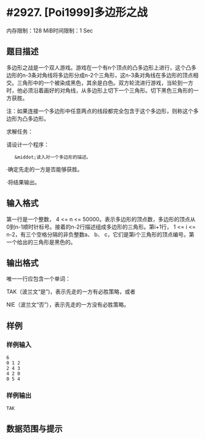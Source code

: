 # #2927. [Poi1999]多边形之战

内存限制：128 MiB时间限制：1 Sec

## 题目描述

多边形之战是一个双人游戏。游戏在一个有n个顶点的凸多边形上进行，这个凸多边形的n-3条对角线将多边形分成n-2个三角形，这n-3条对角线在多边形的顶点相交。三角形中的一个被染成黑色，其余是白色。双方轮流进行游戏，当轮到一方时，他必须沿着画好的对角线，从多边形上切下一个三角形。切下黑色三角形的一方获胜。

注：如果连接一个多边形中任意两点的线段都完全包含于这个多边形，则称这个多边形为凸多边形。

求解任务：

请设计一个程序：

       &middot;读入对一个多边形的描述。

&middot;确定先走的一方是否能够获胜。

&middot;将结果输出。

## 输入格式

第一行是一个整数， 4 <= n <= 50000。表示多边形的顶点数，多边形的顶点从0到n-1顺时针标号。接着的n-2行描述组成多边形的三角形。第i+1行， 1 <= i <= n-2，有三个空格分隔的非负整数a、 b、 c，它们是第i个三角形的顶点编号。第一个给出的三角形是黑色的。

## 输出格式

唯一一行应包含一个单词：

TAK（波兰文&ldquo;是&rdquo;)，表示先走的一方有必胜策略，或者

NIE（波兰文&ldquo;否&rdquo;），表示先走的一方没有必胜策略。

 

## 样例

### 样例输入

    
    6
    0 1 2
    2 4 3
    4 2 0
    0 5 4
     
    
    

### 样例输出

    
    TAK
    

## 数据范围与提示
